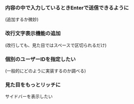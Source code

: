 ### 内容の中で入力しているときEnterで送信できるように
(追加するか微妙)

### 改行文字表示機能の追加
(改行しても、見た目ではスペースで区切られるだけ)

### 個別のユーザーIDを指定したい
(一般的にどのように実装するのか調べる)

### 見た目をもっとリッチに
サイドバーを表示したい 